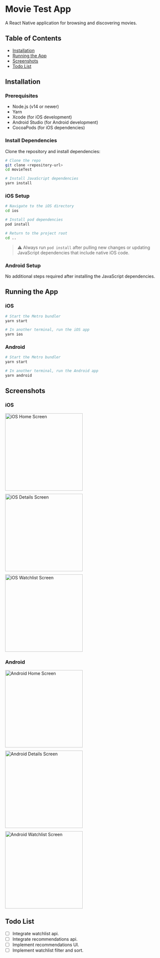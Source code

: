 # Movie Test App

A React Native application for browsing and discovering movies.

## Table of Contents

- [Installation](#installation)
- [Running the App](#running-the-app)
- [Screenshots](#screenshots)
- [Todo List](#todo-list)

## Installation

### Prerequisites

- Node.js (v14 or newer)
- Yarn
- Xcode (for iOS development)
- Android Studio (for Android development)
- CocoaPods (for iOS dependencies)

### Install Dependencies

Clone the repository and install dependencies:

```bash
# Clone the repo
git clone <repository-url>
cd movieTest

# Install JavaScript dependencies
yarn install
```

### iOS Setup

```bash
# Navigate to the iOS directory
cd ios

# Install pod dependencies
pod install

# Return to the project root
cd ..
```

> ⚠️ Always run `pod install` after pulling new changes or updating JavaScript dependencies that include native iOS code.

### Android Setup

No additional steps required after installing the JavaScript dependencies.

## Running the App

### iOS

```bash
# Start the Metro bundler
yarn start

# In another terminal, run the iOS app
yarn ios
```

### Android

```bash
# Start the Metro bundler
yarn start

# In another terminal, run the Android app
yarn android
```

## Screenshots

### iOS

<div style="display: flex; flex-wrap: wrap; gap: 10px;">
  <img src="screenshots/ios-home.png" width="250" alt="iOS Home Screen">
  <img src="screenshots/ios-detail.png" width="250" alt="iOS Details Screen">
  <img src="screenshots/ios-watchlist.png" width="250" alt="iOS Watchlist Screen">
</div>

### Android

<div style="display: flex; flex-wrap: wrap; gap: 10px;">
  <img src="screenshots/android-home.png" width="250" alt="Android Home Screen">
  <img src="screenshots/android-detail.png" width="250" alt="Android Details Screen">
  <img src="screenshots/android-watchlist.png" width="250" alt="Android Watchlist Screen">
</div>

## Todo List

- [ ] Integrate watchlist api.
- [ ] Integrate recommendations api.
- [ ] Implement recommendations UI.
- [ ] Implement watchlist filter and sort.

